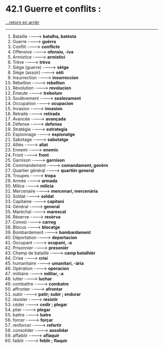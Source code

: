 # 42.1 Guerre et conflits : 

[...retorn en arrièr](../../../menu_fiches.md)

---

1. Bataille  ----> **batalha, batèsta**
2. Guerre ----> **guèrra**
3. Conflit ----> **conflicte**
4. Offensive   ----> **ofensiu, -iva**
5. Armistice   ----> **armistici**
6. Trêve   ----> **trèva**
7. Siège (guerre)   ----> **sètge**
8. Siège (assoir) ----> **sèti**
9. Insurrection   ----> **insurreccion**
10. Rébellion   ----> **rebellion**
11. Révolution   ----> **revolucion**
12. Émeute   ----> **trebolum**
12. Soulèvement   ----> **soslevament**
13. Occupation   ----> **ocupacion**
14. Invasion   ----> **invasion**
15. Retraite   ----> **retirada**
16. Avancée   ----> **avançada**
17. Défense   ----> **defensa**
18. Stratégie   ----> **estrategia**
19. Espionnage   ----> **espionatge**
20. Sabotage   ----> **sabotatge**
21. Alliés   ----> **aliat**
21. Ennemi   ----> **enemic**
22. Front   ----> **front**
23. Garnison   ----> **garnison**
24. Commandement   ----> **comandament, govèrn**
25. Quartier général   ----> **quartièr general**
26. Troupes   ----> **tropa**
27. Armée  ----> **armada**
28. Milice   ----> **milícia**
29. Mercenaire   ----> **mercenari, mercenària**
30. Soldat   ----> **soldat**
31. Capitaine   ----> **capitani**
32. Général   ----> **general**
33. Maréchal   ----> **marescal**
34. Réserve   ----> **resèrva**
35. Convoi   ----> **carreg**
36. Blocus   ----> **blocatge**
37. Bombardement   ----> **bombardament**
38. Déportation   ----> **deportacion**
39. Occupant   ----> **ocupant, -a**
40. Prisonnier  ----> **presonièr**
41. Champ de bataille ----> **camp batalhièr**
42. Crise ----> **crisi**
43. humanitaire   ----> **umanitari, -ària**
44. Opération ----> **operacion**
45. militaire   ----> **militar, -a**
46. lutter ----> **luchar**
47. combattre ----> **combatre**
48. affronter ----> **afrontar**
49. subir ----> **patir; subir ; endurar**
50. résister ----> **resistir**
51. céder ----> **cedir ; plegar**
52. plier ----> **plegar**
53. battre ----> **batre**
54. forcer ----> **forçar**
55. renforcer ----> **refortir**
56. consolider ----> **assolidar**
57. affaiblir ----> **aflaquir**
58. faiblir ----> **feblir ; flaquir**